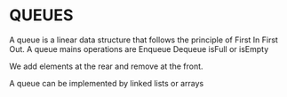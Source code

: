 # QUEUES
A queue is a linear data structure that follows the principle of First In First Out.
A queue mains operations are 
Enqueue
Dequeue
isFull or isEmpty

We add elements at the rear and remove at the front.

A queue can be implemented by linked lists or arrays
